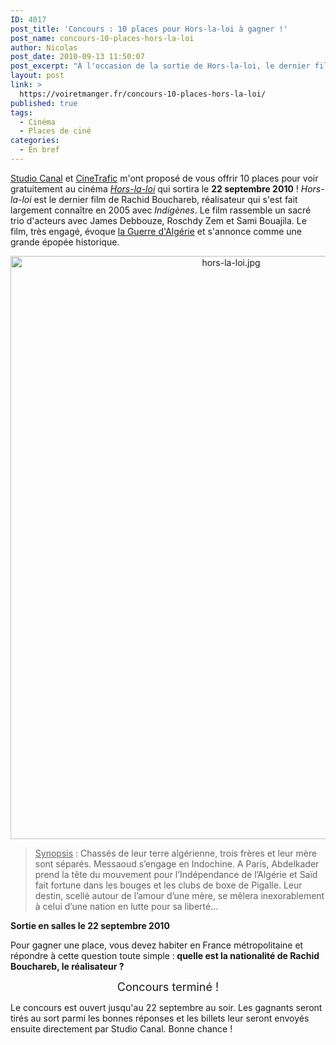 ```yaml
---
ID: 4017
post_title: 'Concours : 10 places pour Hors-la-loi à gagner !'
post_name: concours-10-places-hors-la-loi
author: Nicolas
post_date: 2010-09-13 11:50:07
post_excerpt: "À l'occasion de la sortie de Hors-la-loi, le dernier film de Rachid Bouchareb, Studio Canal et CIneTrafic vous offrent 10 places de cinéma pour voir le film ! Tous les détails dans l'article."
layout: post
link: >
  https://voiretmanger.fr/concours-10-places-hors-la-loi/
published: true
tags:
  - Cinéma
  - Places de ciné
categories:
  - En bref
---
```

<p><a href="http://www.studiocanal.com/pid134-accueil-b2c-france.html">Studio Canal</a> et <a href="http://www.cinetrafic.fr/">CineTrafic</a> m'ont proposé de vous offrir 10 places pour voir gratuitement au cinéma <em><a href="http://www.cinetrafic.fr/film/25934/hors-la-loi">Hors-la-loi</a></em> qui sortira le <strong>22 septembre 2010</strong> ! <em>Hors-la-loi</em> est le dernier film de Rachid Bouchareb, réalisateur qui s'est fait largement connaître en 2005 avec <em>Indigènes</em>. Le film rassemble un sacré trio d'acteurs avec James Debbouze, Roschdy Zem et Sami Bouajila. Le film, très engagé, évoque <a href="http://www.cinetrafic.fr/liste-film/2114/1/la-guerre-d-algerie">la Guerre d'Algérie</a> et s'annonce comme une grande épopée historique.</p>

<div style="text-align: center;"><img src="https://voiretmanger.fr/wp-content/uploads/2010/09/hors-la-loi.jpg" border="0" alt="hors-la-loi.jpg" width="690" height="933" /></div>
<blockquote>
<p><span style="text-decoration: underline;">Synopsis</span> : Chassés de leur terre algérienne, trois frères et leur mère sont séparés. Messaoud s’engage en Indochine. A Paris, Abdelkader prend la tête du mouvement pour l’Indépendance de l’Algérie et Saïd fait fortune dans les bouges et les clubs de boxe de Pigalle. Leur destin, scellé autour de l’amour d’une mère, se mêlera inexorablement à celui d’une nation en lutte pour sa liberté...</p>
</blockquote>
<p><strong>Sortie en salles le 22 septembre 2010</strong></p>
<p>Pour gagner une place, vous devez habiter en France métropolitaine et répondre à cette question toute simple :<strong> quelle est la nationalité de Rachid Bouchareb, le réalisateur ?</strong></p>
<p style="text-align: center;"><span style="font-size: large;">Concours terminé !</span></p>
<p>Le concours est ouvert jusqu'au 22 septembre au soir. Les gagnants seront tirés au sort parmi les bonnes réponses et les billets leur seront envoyés ensuite directement par Studio Canal. Bonne chance !</p>